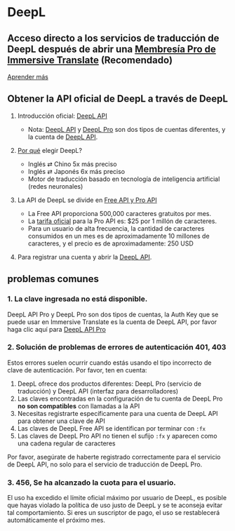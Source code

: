 # DeepL

## Acceso directo a los servicios de traducción de DeepL después de abrir una [Membresía Pro de Immersive Translate](https://immersivetranslate.com/en/pricing/) (Recomendado)

[Aprender más](https://immersivetranslate.com/en/pricing/)

## Obtener la API oficial de DeepL a través de DeepL

1. Introducción oficial: [DeepL API](https://www.deepl.com/en/pro#developer)

   - Nota: [DeepL API](https://www.deepl.com/en/pro#developer) y [DeepL Pro](https://www.deepl.com/pro) son dos tipos de cuentas diferentes, y la cuenta de [DeepL API](https://www.deepl.com/en/pro/select-country#developer).

2. [Por qué](https://www.deepl.com/en/whydeepl) elegir DeepL?

   - Inglés ⇄ Chino 5x más preciso
   - Inglés ⇄ Japonés 6x más preciso
   - Motor de traducción basado en tecnología de inteligencia artificial (redes neuronales)

3. La API de DeepL se divide en [Free API y Pro API](https://www.deepl.com/en/pro#developer)

   - La Free API proporciona 500,000 caracteres gratuitos por mes.
   - La [tarifa oficial](https://www.deepl.com/en/pro#developer) para la Pro API es: $25 por 1 millón de caracteres.
   - Para un usuario de alta frecuencia, la cantidad de caracteres consumidos en un mes es de aproximadamente 10 millones de caracteres, y el precio es de aproximadamente: 250 USD

4. Para registrar una cuenta y abrir la [DeepL API](https://www.deepl.com/en/pro#developer).

## problemas comunes

### 1. La clave ingresada no está disponible.

DeepL API Pro y DeepL Pro son dos tipos de cuentas, la Auth Key que se puede usar en Immersive Translate es la cuenta de DeepL API, por favor haga clic aquí para [DeepL API Pro](https://www.deepl.com/en/pro/select-country#developer)

### 2. Solución de problemas de errores de autenticación 401, 403

Estos errores suelen ocurrir cuando estás usando el tipo incorrecto de clave de autenticación. Por favor, ten en cuenta:

1. DeepL ofrece dos productos diferentes: DeepL Pro (servicio de traducción) y DeepL API (interfaz para desarrolladores)
2. Las claves encontradas en la configuración de tu cuenta de DeepL Pro **no son compatibles** con llamadas a la API
3. Necesitas registrarte específicamente para una cuenta de DeepL API para obtener una clave de API
4. Las claves de DeepL Free API se identifican por terminar con `:fx`
5. Las claves de DeepL Pro API no tienen el sufijo `:fx` y aparecen como una cadena regular de caracteres

Por favor, asegúrate de haberte registrado correctamente para el servicio de DeepL API, no solo para el servicio de traducción de DeepL Pro.

### 3. 456, Se ha alcanzado la cuota para el usuario.

El uso ha excedido el límite oficial máximo por usuario de DeepL, es posible que hayas violado la política de uso justo de DeepL y se te aconseja evitar tal comportamiento. Si eres un suscriptor de pago, el uso se restablecerá automáticamente el próximo mes.